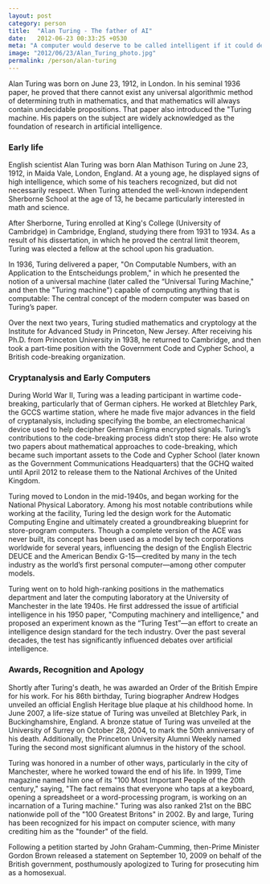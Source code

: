 ```yaml
---
layout: post
category: person
title:  "Alan Turing - The father of AI"
date:   2012-06-23 00:33:25 +0530
meta: "A computer would deserve to be called intelligent if it could deceive a human into believing that it was human. – Alan Turing"
image: "2012/06/23/Alan_Turing_photo.jpg"
permalink: /person/alan-turing
---
```

Alan Turing was born on June 23, 1912, in London. In his seminal 1936 paper, he proved that there cannot exist any universal algorithmic method of determining truth in mathematics, and that mathematics will always contain undecidable propositions. That paper also introduced the "Turing machine. His papers on the subject are widely acknowledged as the foundation of research in artificial intelligence.

### Early life
English scientist Alan Turing was born Alan Mathison Turing on June 23, 1912, in Maida Vale, London, England. At a young age, he displayed signs of high intelligence, which some of his teachers recognized, but did not necessarily respect. When Turing attended the well-known independent Sherborne School at the age of 13, he became particularly interested in math and science.

After Sherborne, Turing enrolled at King's College (University of Cambridge) in Cambridge, England, studying there from 1931 to 1934. As a result of his dissertation, in which he proved the central limit theorem, Turing was elected a fellow at the school upon his graduation.

In 1936, Turing delivered a paper, "On Computable Numbers, with an Application to the Entscheidungs problem," in which he presented the notion of a universal machine (later called the “Universal Turing Machine," and then the "Turing machine") capable of computing anything that is computable: The central concept of the modern computer was based on Turing’s paper.

Over the next two years, Turing studied mathematics and cryptology at the Institute for Advanced Study in Princeton, New Jersey. After receiving his Ph.D. from Princeton University in 1938, he returned to Cambridge, and then took a part-time position with the Government Code and Cypher School, a British code-breaking organization.

### Cryptanalysis and Early Computers
During World War II, Turing was a leading participant in wartime code-breaking, particularly that of German ciphers. He worked at Bletchley Park, the GCCS wartime station, where he made five major advances in the field of cryptanalysis, including specifying the bombe, an electromechanical device used to help decipher German Enigma encrypted signals. Turing’s contributions to the code-breaking process didn’t stop there: He also wrote two papers about mathematical approaches to code-breaking, which became such important assets to the Code and Cypher School (later known as the Government Communications Headquarters) that the GCHQ waited until April 2012 to release them to the National Archives of the United Kingdom.

Turing moved to London in the mid-1940s, and began working for the National Physical Laboratory. Among his most notable contributions while working at the facility, Turing led the design work for the Automatic Computing Engine and ultimately created a groundbreaking blueprint for store-program computers. Though a complete version of the ACE was never built, its concept has been used as a model by tech corporations worldwide for several years, influencing the design of the English Electric DEUCE and the American Bendix G-15—credited by many in the tech industry as the world’s first personal computer—among other computer models.

Turing went on to hold high-ranking positions in the mathematics department and later the computing laboratory at the University of Manchester in the late 1940s. He first addressed the issue of artificial intelligence in his 1950 paper, "Computing machinery and intelligence," and proposed an experiment known as the “Turing Test”—an effort to create an intelligence design standard for the tech industry. Over the past several decades, the test has significantly influenced debates over artificial intelligence.

### Awards, Recognition and Apology
Shortly after Turing's death, he was awarded an Order of the British Empire for his work. For his 86th birthday, Turing biographer Andrew Hodges unveiled an official English Heritage blue plaque at his childhood home. In June 2007, a life-size statue of Turing was unveiled at Bletchley Park, in Buckinghamshire, England. A bronze statue of Turing was unveiled at the University of Surrey on October 28, 2004, to mark the 50th anniversary of his death. Additionally, the Princeton University Alumni Weekly named Turing the second most significant alumnus in the history of the school.

Turing was honored in a number of other ways, particularly in the city of Manchester, where he worked toward the end of his life. In 1999, Time magazine named him one of its "100 Most Important People of the 20th century," saying, "The fact remains that everyone who taps at a keyboard, opening a spreadsheet or a word-processing program, is working on an incarnation of a Turing machine." Turing was also ranked 21st on the BBC nationwide poll of the "100 Greatest Britons" in 2002. By and large, Turing has been recognized for his impact on computer science, with many crediting him as the "founder" of the field.

Following a petition started by John Graham-Cumming, then-Prime Minister Gordon Brown released a statement on September 10, 2009 on behalf of the British government, posthumously apologized to Turing for prosecuting him as a homosexual.